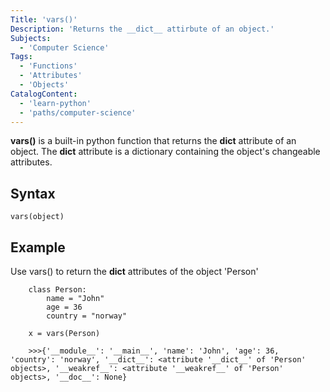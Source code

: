 ```yaml
---
Title: 'vars()'
Description: 'Returns the __dict__ attirbute of an object.'
Subjects: 
  - 'Computer Science'
Tags: 
  - 'Functions'
  - 'Attributes'
  - 'Objects'
CatalogContent: 
  - 'learn-python'
  - 'paths/computer-science'
---
```


**vars()** is a built-in python function that returns the __dict__ attribute of an object. The __dict__ attribute is a dictionary containing the object's changeable attributes.

## Syntax
```pseudo
vars(object)
```

## Example

Use vars() to return the __dict__ attributes of the object 'Person'

```codebyte/python
	class Person:
		name = "John"
		age = 36
		country = "norway"

	x = vars(Person)
	
	>>>{'__module__': '__main__', 'name': 'John', 'age': 36, 'country': 'norway', '__dict__': <attribute '__dict__' of 'Person' objects>, '__weakref__': <attribute '__weakref__' of 'Person' objects>, '__doc__': None}
```
